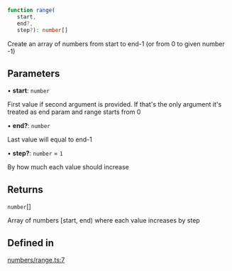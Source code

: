 ```ts
function range(
   start, 
   end?, 
   step?): number[]
```

Create an array of numbers from start to end-1 (or from 0 to given number -1)

## Parameters

• **start**: `number`

First value if second argument is provided. If that's the only argument it's treated as end param and range starts from 0

• **end?**: `number`

Last value will equal to end-1

• **step?**: `number` = `1`

By how much each value should increase

## Returns

`number`[]

Array of numbers [start, end) where each value increases by step

## Defined in

[numbers/range.ts:7](https://github.com/Tismas/naszos-utils/blob/5086318d62b92a321f809958417cda9a8c766a3f/src/numbers/range.ts#L7)
